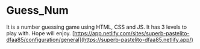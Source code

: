 # Guess_Num
It is a number guessing game using HTML, CSS and JS. It has 3 levels to play with. Hope will enjoy.
[https://app.netlify.com/sites/superb-pastelito-dfaa85/configuration/general](https://superb-pastelito-dfaa85.netlify.app/)
